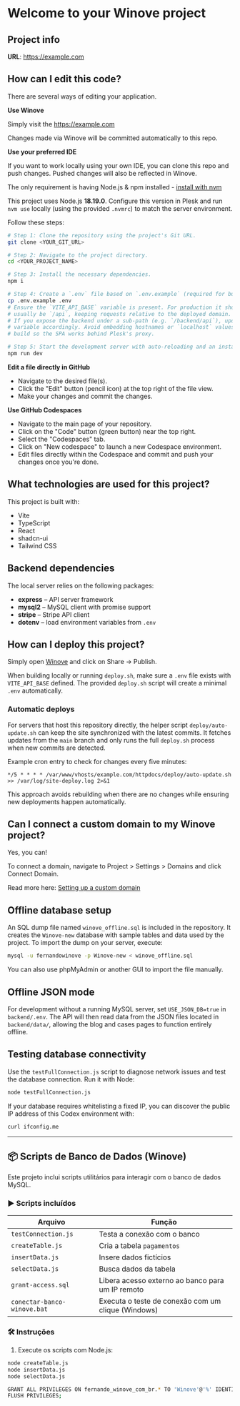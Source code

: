 # Welcome to your Winove project

## Project info

**URL**: https://example.com
## How can I edit this code?

There are several ways of editing your application.

**Use Winove**

Simply visit the https://example.com

Changes made via Winove will be committed automatically to this repo.

**Use your preferred IDE**

If you want to work locally using your own IDE, you can clone this repo and push changes. Pushed changes will also be reflected in Winove.

The only requirement is having Node.js & npm installed - [install with nvm](https://github.com/nvm-sh/nvm#installing-and-updating)

This project uses Node.js **18.19.0**. Configure this version in Plesk and run `nvm use` locally (using the provided `.nvmrc`) to match the server environment.

Follow these steps:

```sh
# Step 1: Clone the repository using the project's Git URL.
git clone <YOUR_GIT_URL>

# Step 2: Navigate to the project directory.
cd <YOUR_PROJECT_NAME>

# Step 3: Install the necessary dependencies.
npm i

# Step 4: Create a `.env` file based on `.env.example` (required for builds).
cp .env.example .env
# Ensure the `VITE_API_BASE` variable is present. For production it should
# usually be `/api`, keeping requests relative to the deployed domain.
# If you expose the backend under a sub-path (e.g. `/backend/api`), update the
# variable accordingly. Avoid embedding hostnames or `localhost` values in the
# build so the SPA works behind Plesk's proxy.

# Step 5: Start the development server with auto-reloading and an instant preview.
npm run dev
```

**Edit a file directly in GitHub**

- Navigate to the desired file(s).
- Click the "Edit" button (pencil icon) at the top right of the file view.
- Make your changes and commit the changes.

**Use GitHub Codespaces**

- Navigate to the main page of your repository.
- Click on the "Code" button (green button) near the top right.
- Select the "Codespaces" tab.
- Click on "New codespace" to launch a new Codespace environment.
- Edit files directly within the Codespace and commit and push your changes once you're done.

## What technologies are used for this project?

This project is built with:

- Vite
- TypeScript
- React
- shadcn-ui
- Tailwind CSS

## Backend dependencies

The local server relies on the following packages:

- **express** – API server framework
- **mysql2** – MySQL client with promise support
- **stripe** – Stripe API client
- **dotenv** – load environment variables from `.env`

## How can I deploy this project?

Simply open [Winove](https://lovable.dev/projects/47e97737-0d5b-4617-a6fc-0cc3a9fb4b6b) and click on Share -> Publish.

When building locally or running `deploy.sh`, make sure a `.env` file exists
with `VITE_API_BASE` defined. The provided `deploy.sh` script will create a
minimal `.env` automatically.

### Automatic deploys

For servers that host this repository directly, the helper script
`deploy/auto-update.sh` can keep the site synchronized with the latest
commits. It fetches updates from the `main` branch and only runs the full
`deploy.sh` process when new commits are detected.

Example cron entry to check for changes every five minutes:

```
*/5 * * * * /var/www/vhosts/example.com/httpdocs/deploy/auto-update.sh >> /var/log/site-deploy.log 2>&1
```

This approach avoids rebuilding when there are no changes while ensuring new
deployments happen automatically.

## Can I connect a custom domain to my Winove project?

Yes, you can!

To connect a domain, navigate to Project > Settings > Domains and click Connect Domain.

Read more here: [Setting up a custom domain](https://docs.lovable.dev/tips-tricks/custom-domain#step-by-step-guide)

## Offline database setup

An SQL dump file named `winove_offline.sql` is included in the repository. It creates the `Winove-new` database with sample tables and data used by the project. To import the dump on your server, execute:

```sh
mysql -u fernandowinove -p Winove-new < winove_offline.sql
```

You can also use phpMyAdmin or another GUI to import the file manually.

## Offline JSON mode

For development without a running MySQL server, set `USE_JSON_DB=true` in
`backend/.env`. The API will then read data from the JSON files located in
`backend/data/`, allowing the blog and cases pages to function entirely
offline.

## Testing database connectivity

Use the `testFullConnection.js` script to diagnose network issues and test the
database connection. Run it with Node:

```sh
node testFullConnection.js
```

If your database requires whitelisting a fixed IP, you can discover the public
IP address of this Codex environment with:

```sh
curl ifconfig.me
```

---

## 📦 Scripts de Banco de Dados (Winove)

Este projeto inclui scripts utilitários para interagir com o banco de dados MySQL.

### ▶️ Scripts incluídos

| Arquivo                      | Função                                               |
|-----------------------------|-------------------------------------------------------|
| `testConnection.js`         | Testa a conexão com o banco                          |
| `createTable.js`            | Cria a tabela `pagamentos`                           |
| `insertData.js`             | Insere dados fictícios                               |
| `selectData.js`             | Busca dados da tabela                                |
| `grant-access.sql`          | Libera acesso externo ao banco para um IP remoto     |
| `conectar-banco-winove.bat` | Executa o teste de conexão com um clique (Windows)   |

### 🛠️ Instruções

1. Execute os scripts com Node.js:

```bash
node createTable.js
node insertData.js
node selectData.js

GRANT ALL PRIVILEGES ON fernando_winove_com_br.* TO 'Winove'@'%' IDENTIFIED BY '9*19avmU0';
FLUSH PRIVILEGES;
